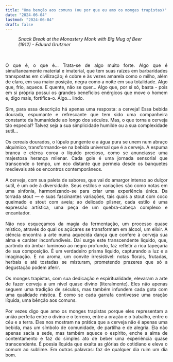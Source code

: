 ```yaml
---
title: "Uma benção aos comuns (ou por que eu amo os monges trapistas)"
date: "2024-06-04"
lastmod: "2024-06-04"
draft: false
---
```


<figure>
    <img src="https://i.etsystatic.com/11397434/r/il/dec46e/3457810687/il_794xN.3457810687_ta8s.jpg"
         alt=""><figcaption><i>Snack Break at the Monastery Monk with Big Mug of Beer (1912) - Eduard Grutzner</i></figcaption>
</figure>
<br>
<br>
<div style="text-align: justify">
O que é, o que é... Trata-se de algo muito forte. Algo que é simultaneamente material e imaterial, que tem suas raízes em barbaridades transpostas em civilização; é cobre e às vezes amarela como o milho, além de claro, em sua maior posição, negra como a noite em sua totalidade. Algo que, frio, aquece. E quente, não se quer... Algo que, por si só, basta - pois em si própria possui os grandes benefícios enérgicos que move o homem e, digo mais, fortifica-o. Algo... lindo. </div>
<br>
<div style="text-align: justify">
Sim, para essa descrição há apenas uma resposta: a cerveja! Essa bebida dourada, espumante e refrescante que tem sido uma companheira constante da humanidade ao longo dos séculos. Mas, o que torna a cerveja tão especial? Talvez seja a sua simplicidade humilde ou a sua complexidade sutil...  </div>
<br>
<div style="text-align: justify">
Os cereais dourados, o lúpulo pungente e a água pura se unem num abraço alquímico, transformando-se na bebida universal que é a cerveja. A espuma branca e etérea coroa o líquido precioso, como se anunciasse uma majestosa herança milenar. Cada gole é uma jornada sensorial que transcende o tempo, um eco distante que permeia desde os banquetes medievais até os encontros contemporâneos.  </div>
<br>
<div style="text-align: justify">
A cerveja, com sua paleta de sabores, que vai do amargor intenso ao dulçor sutil, é um ode à diversidade. Seus estilos e variações são como notas em uma sinfonia, harmonizando-se para criar uma experiência única. Da torrada stout — e suas fascinantes variações, tais quais a stout com coco queimado e stout com aveia; ao delicado pilsner, cada estilo é uma expressão artística, uma peça de um quebra-cabeça complexo e encantador.  </div>
<br>
<div style="text-align: justify">
Não nos esqueçamos da magia da fermentação, um processo quase místico, através do qual os açúcares se transformam em álcool, um elixir. A ciência encontra a arte numa aquecida dança que confere à cerveja sua alma e caráter inconfundíveis. Daí surge este transcendente líquido, que, partindo do âmbar luminoso ao negro profundo, faz refletir a rica tapeçaria de sua composição. É um verdadeiro prisma líquido, capturando a luz e a imaginação. E no aroma, um convite irresistível: notas florais, frutadas, herbais e até tostadas se misturam, prometendo prazeres que só a degustação podem aferir.  </div>
<br>
<div style="text-align: justify">Os monges trapistas, com sua dedicação e espiritualidade, elevaram a arte de fazer cerveja a um nível quase divino (literalmente). Eles não apenas seguem uma tradição de séculos, mas também infundem cada gota com uma qualidade mística. É como se cada garrafa contivesse uma oração líquida, uma bênção aos comuns.  </div>
<br>
<div style="text-align: justify">
Por vezes digo que amo os monges trapistas porque eles representam a união perfeita entre o divino e o terreno, entre a oração e o trabalho, entre o céu e a terra. Eles nos mostram na prática que a cerveja não é apenas uma bebida, mas um símbolo de comunidade, de partilha e de alegria. Ela não apenas sacia a sede, mas também aquece o espírito, enche a alma de contentamento e faz do simples ato de beber uma experiência quase transcendente. É poesia líquida que exalta as glórias do cotidiano e eleva o comum ao sublime. Em outras palavras: faz de qualquer dia ruim um dia bom.
 </div>
 

